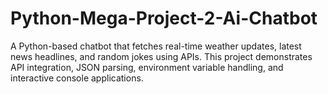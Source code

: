 # Python-Mega-Project-2-Ai-Chatbot
A Python-based chatbot  that fetches real-time weather updates, latest news headlines, and random jokes using APIs. This project demonstrates API integration, JSON parsing, environment variable handling, and interactive console applications.

